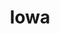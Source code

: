 ---
title: Iowa
crosslinks:
- autotldr
- the_iowa
- technology
- IowaPolitics
- titlegore
- wisconsin
- cedarrapids
- Omaha
- conspiracy
- EnoughTrumpSpam
- AskHistorians
- woahdude
- iastate
- PoliticalHumor
- AmericanPlantSwap
- politicaltech
- LateStageCapitalism
- Serendipity
- livven
- killthosewhodisagree
---